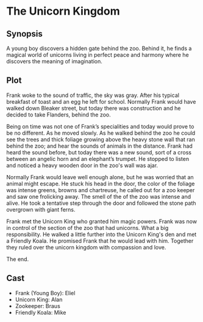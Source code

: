 # The Unicorn Kingdom

## Synopsis

A young boy discovers a hidden gate behind the zoo.
Behind it, he finds a magical world of unicorns living in perfect peace and harmony where he discovers the meaning of imagination.

## Plot

Frank woke to the sound of traffic, the sky was gray.
After his typical breakfast of toast and an egg he left for school.
Normally Frank would have walked down Bleaker street, but today there was construction and he decided to take Flanders, behind the zoo.

Being on time was not one of Frank’s specialities and today would prove to be no different.
As he moved slowly.
As he walked behind the zoo he could see the trees and thick foliage growing above the heavy stone wall that ran behind the zoo; and hear the sounds of animals in the distance.
Frank had heard the sound before, but today there was a new sound, sort of a cross between an angelic horn and an elephant’s trumpet.
He stopped to listen and noticed a heavy wooden door in the zoo's wall was ajar.

Normally Frank would leave well enough alone, but he was worried that an animal might escape.
He stuck his head in the door, the color of the foliage was intense greens, browns and chartreuse, he called out for a zoo keeper and saw one frolicking away.
The smell of the of the zoo was intense and alive.
He took a tentative step through the door and followed the stone path overgrown with giant ferns.

Frank met the Unicorn King who granted him magic powers. Frank was now in control of the section of the zoo that had unicorns. What a big responsibility. He walked a little further into the Unicorn King's den and met a Friendly Koala. He promised Frank that he would lead with him. Together they ruled over the unicorn kingdom with compassion and love.

The end.

## Cast

* Frank (Young Boy): Eliel
* Unicorn King: Alan
* Zookeeper: Braus
* Friendly Koala: Mike
